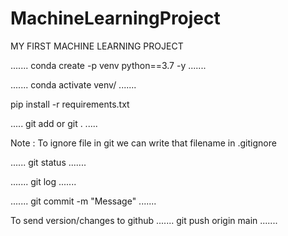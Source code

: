 # MachineLearningProject
MY FIRST MACHINE LEARNING PROJECT

.......
conda create -p venv python==3.7 -y
.......

.......
conda activate venv/
.......

pip install -r requirements.txt

.....
git add <filename>
or
git .
.....

Note : To ignore file in git we can write that filename in .gitignore

......
git status
.......

.......
git log
.......

.......
git commit -m "Message"
.......

To send version/changes to github
.......
git push origin main
.......